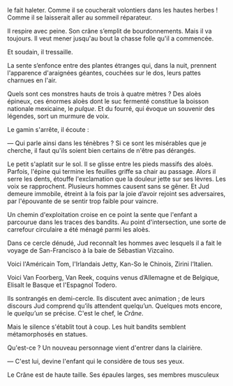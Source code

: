 le fait haleter. Comme il se coucherait volontiers dans les hautes herbes ! Comme il se laisserait aller au sommeil réparateur.

Il respire avec peine. Son crâne s’emplit de bourdonnements. Mais il va
toujours. Il veut mener jusqu'au bout la chasse folle qu'il a commencée.

Et soudain, il tressaille.

La sente s‘enfonce entre des plantes étranges qui, dans la nuit, prennent
l'apparence d'araignées géantes, couchées sur le dos, leurs pattes charnues
en l'air.

Quels sont ces monstres hauts de trois à quatre mètres ? Des aloès épineux,
ces énormes aloès dont le suc fermenté constitue la boisson nationale
mexicaine, le _pulque_. Et du fourré, qui évoque un souvenir des légendes, sort un murmure de voix.

Le gamin s'arrête, il écoute :

— Qui parle ainsi dans les ténèbres ? Si ce sont les misérables que je
cherche, il faut qu'ils soient bien certains de n'être pas dérangés.

Le petit s'aplatit sur le sol. Il se glisse entre les pieds massifs des aloès. Parfois, l'épine qui termine les feuilles griffe sa chair au passage. Alors il serre les dents, étouffe l'exclamation que la douleur jette sur ses lèvres. Les voix se rapprochent. Plusieurs hommes causent sans se gêner. Et Jud demeure immobile, étreint à la fois par la joie d’avoir rejoint ses adversaires, par l'épouvante de se sentir trop faible pour vaincre.

Un chemin d'exploitation croise en ce point la sente que l'enfant a
parcourue dans les traces des bandits. Au point d'intersection, une sorte de
carrefour circulaire a été ménagé parmi les aloès.

Dans ce cercle dénudé, Jud reconnaît les hommes avec lesquels il a fait le
voyage de San-Francisco à la baie de Sébastian Vizcaïno.

Voici l'Américain Tom, l'Irlandais Jetty, Kan-So le Chinois, Zirini l‘Italien.

Voici Van Foorberg, Van Reek, coquins venus d’Allemagne et de Belgique, Elisalt le Basque et l'Espagnol Todero.

Ils sontrangés en demi-cercle. Ils discutent avec animation ; de leurs discours Jud comprend qu’ils attendent quelqu’un. Quelques mots encore, le
_quelqu'un_ se précise. C'est le chef, le _Crâne_.

Mais le silence s'établit tout à coup. Les huit bandits semblent
métamorphosés en statues.

Qu'est-ce ? Un nouveau personnage vient d'entrer dans la clairière.

— C'est lui, devine l'enfant qui le considère de tous ses yeux.

Le Crâne est de haute taille. Ses épaules larges, ses membres musculeux
